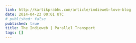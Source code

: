 ```yaml
---
link: http://kartikprabhu.com/article/indieweb-love-blog
date: 2014-04-23 00:01 UTC
# published: false
published: true
title: The Indieweb | Parallel Transport
tags: []
---
```



